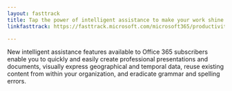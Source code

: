 ```yaml
---
layout: fasttrack
title: Tap the power of intelligent assistance to make your work shine
linkfasttrack: https://fasttrack.microsoft.com/microsoft365/productivitylibrary/Tap-the-power-of-intelligent-assistance-to-make-your-work-shine 

---
```

New intelligent assistance features available to Office 365 subscribers enable you to quickly and easily create professional presentations and documents, visually express geographical and temporal data, reuse existing content from within your organization, and eradicate grammar and spelling errors.